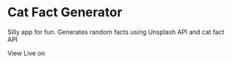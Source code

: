# Cat Fact Generator

Silly app for fun. Generates random facts using Unsplash API and cat fact API

View Live on
